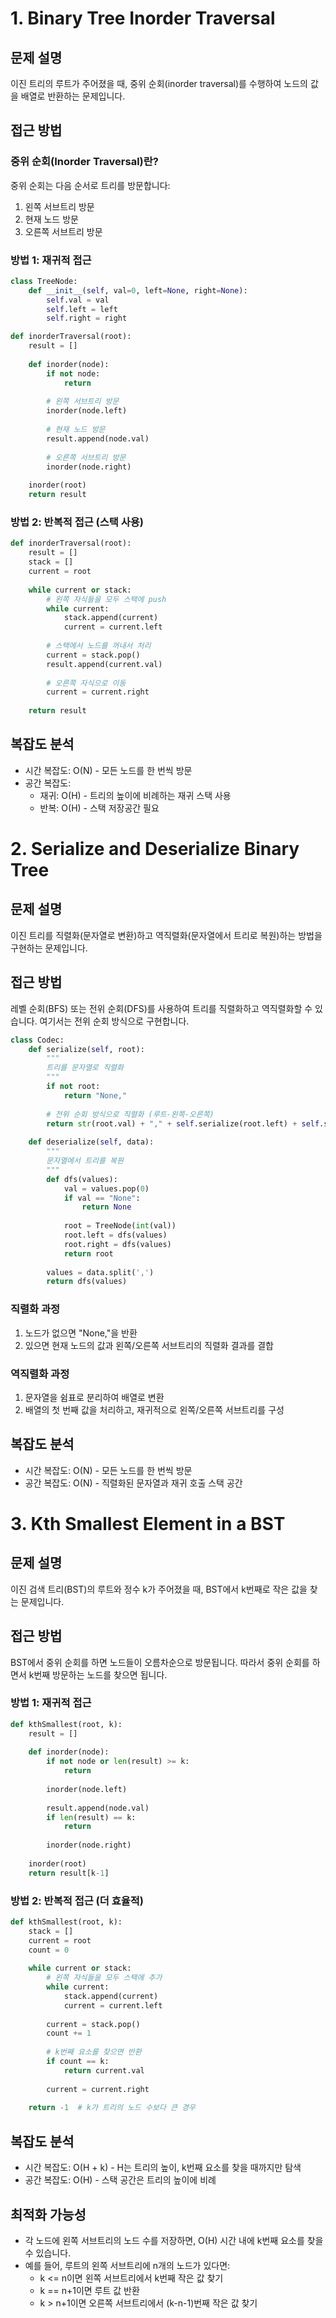 # 1. Binary Tree Inorder Traversal

## 문제 설명
이진 트리의 루트가 주어졌을 때, 중위 순회(inorder traversal)를 수행하여 노드의 값을 배열로 반환하는 문제입니다.

## 접근 방법

### 중위 순회(Inorder Traversal)란?
중위 순회는 다음 순서로 트리를 방문합니다:
1. 왼쪽 서브트리 방문
2. 현재 노드 방문
3. 오른쪽 서브트리 방문

### 방법 1: 재귀적 접근

```python
class TreeNode:
    def __init__(self, val=0, left=None, right=None):
        self.val = val
        self.left = left
        self.right = right

def inorderTraversal(root):
    result = []
    
    def inorder(node):
        if not node:
            return
        
        # 왼쪽 서브트리 방문
        inorder(node.left)
        
        # 현재 노드 방문
        result.append(node.val)
        
        # 오른쪽 서브트리 방문
        inorder(node.right)
    
    inorder(root)
    return result
```

### 방법 2: 반복적 접근 (스택 사용)

```python
def inorderTraversal(root):
    result = []
    stack = []
    current = root
    
    while current or stack:
        # 왼쪽 자식들을 모두 스택에 push
        while current:
            stack.append(current)
            current = current.left
        
        # 스택에서 노드를 꺼내서 처리
        current = stack.pop()
        result.append(current.val)
        
        # 오른쪽 자식으로 이동
        current = current.right
    
    return result
```

## 복잡도 분석
- 시간 복잡도: O(N) - 모든 노드를 한 번씩 방문
- 공간 복잡도: 
  - 재귀: O(H) - 트리의 높이에 비례하는 재귀 스택 사용
  - 반복: O(H) - 스택 저장공간 필요

# 2. Serialize and Deserialize Binary Tree

## 문제 설명
이진 트리를 직렬화(문자열로 변환)하고 역직렬화(문자열에서 트리로 복원)하는 방법을 구현하는 문제입니다.

## 접근 방법
레벨 순회(BFS) 또는 전위 순회(DFS)를 사용하여 트리를 직렬화하고 역직렬화할 수 있습니다. 여기서는 전위 순회 방식으로 구현합니다.

```python
class Codec:
    def serialize(self, root):
        """
        트리를 문자열로 직렬화
        """
        if not root:
            return "None,"
        
        # 전위 순회 방식으로 직렬화 (루트-왼쪽-오른쪽)
        return str(root.val) + "," + self.serialize(root.left) + self.serialize(root.right)
    
    def deserialize(self, data):
        """
        문자열에서 트리를 복원
        """
        def dfs(values):
            val = values.pop(0)
            if val == "None":
                return None
            
            root = TreeNode(int(val))
            root.left = dfs(values)
            root.right = dfs(values)
            return root
        
        values = data.split(',')
        return dfs(values)
```

### 직렬화 과정
1. 노드가 없으면 "None,"을 반환
2. 있으면 현재 노드의 값과 왼쪽/오른쪽 서브트리의 직렬화 결과를 결합

### 역직렬화 과정
1. 문자열을 쉼표로 분리하여 배열로 변환
2. 배열의 첫 번째 값을 처리하고, 재귀적으로 왼쪽/오른쪽 서브트리를 구성

## 복잡도 분석
- 시간 복잡도: O(N) - 모든 노드를 한 번씩 방문
- 공간 복잡도: O(N) - 직렬화된 문자열과 재귀 호출 스택 공간

# 3. Kth Smallest Element in a BST

## 문제 설명
이진 검색 트리(BST)의 루트와 정수 k가 주어졌을 때, BST에서 k번째로 작은 값을 찾는 문제입니다.

## 접근 방법
BST에서 중위 순회를 하면 노드들이 오름차순으로 방문됩니다. 따라서 중위 순회를 하면서 k번째 방문하는 노드를 찾으면 됩니다.

### 방법 1: 재귀적 접근

```python
def kthSmallest(root, k):
    result = []
    
    def inorder(node):
        if not node or len(result) >= k:
            return
        
        inorder(node.left)
        
        result.append(node.val)
        if len(result) == k:
            return
        
        inorder(node.right)
    
    inorder(root)
    return result[k-1]
```

### 방법 2: 반복적 접근 (더 효율적)

```python
def kthSmallest(root, k):
    stack = []
    current = root
    count = 0
    
    while current or stack:
        # 왼쪽 자식들을 모두 스택에 추가
        while current:
            stack.append(current)
            current = current.left
        
        current = stack.pop()
        count += 1
        
        # k번째 요소를 찾으면 반환
        if count == k:
            return current.val
        
        current = current.right
    
    return -1  # k가 트리의 노드 수보다 큰 경우
```

## 복잡도 분석
- 시간 복잡도: O(H + k) - H는 트리의 높이, k번째 요소를 찾을 때까지만 탐색
- 공간 복잡도: O(H) - 스택 공간은 트리의 높이에 비례

## 최적화 가능성
- 각 노드에 왼쪽 서브트리의 노드 수를 저장하면, O(H) 시간 내에 k번째 요소를 찾을 수 있습니다.
- 예를 들어, 루트의 왼쪽 서브트리에 n개의 노드가 있다면:
  - k <= n이면 왼쪽 서브트리에서 k번째 작은 값 찾기
  - k == n+1이면 루트 값 반환
  - k > n+1이면 오른쪽 서브트리에서 (k-n-1)번째 작은 값 찾기

